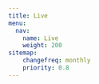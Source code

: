 ```yaml
---
title: Live
menu:
  nav:
    name: Live
    weight: 200
sitemap:
    changefreq: monthly
    priority: 0.8
---
```


